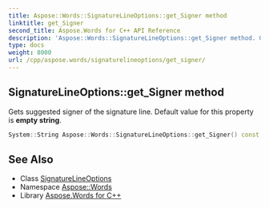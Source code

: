 ```yaml
---
title: Aspose::Words::SignatureLineOptions::get_Signer method
linktitle: get_Signer
second_title: Aspose.Words for C++ API Reference
description: 'Aspose::Words::SignatureLineOptions::get_Signer method. Gets suggested signer of the signature line. Default value for this property is empty string in C++.'
type: docs
weight: 8000
url: /cpp/aspose.words/signaturelineoptions/get_signer/
---
```

## SignatureLineOptions::get_Signer method


Gets suggested signer of the signature line. Default value for this property is **empty string**.

```cpp
System::String Aspose::Words::SignatureLineOptions::get_Signer() const
```

## See Also

* Class [SignatureLineOptions](../)
* Namespace [Aspose::Words](../../)
* Library [Aspose.Words for C++](../../../)
